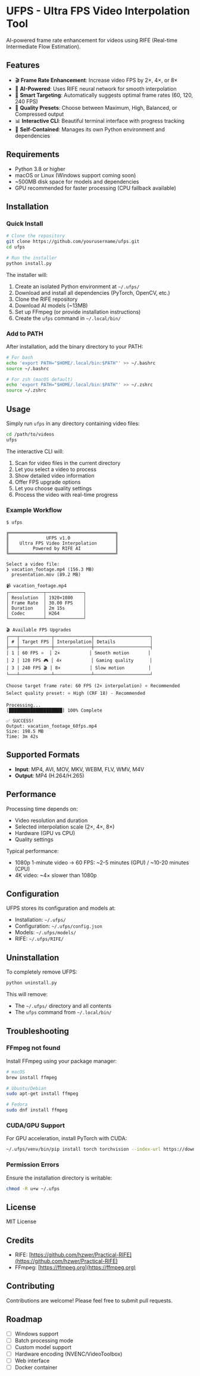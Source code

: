 # UFPS - Ultra FPS Video Interpolation Tool

AI-powered frame rate enhancement for videos using RIFE (Real-time Intermediate Flow Estimation).

## Features

- 🎬 **Frame Rate Enhancement**: Increase video FPS by 2×, 4×, or 8×
- 🤖 **AI-Powered**: Uses RIFE neural network for smooth interpolation
- 🎯 **Smart Targeting**: Automatically suggests optimal frame rates (60, 120, 240 FPS)
- 🎨 **Quality Presets**: Choose between Maximum, High, Balanced, or Compressed output
- 📊 **Interactive CLI**: Beautiful terminal interface with progress tracking
- 🔧 **Self-Contained**: Manages its own Python environment and dependencies

## Requirements

- Python 3.8 or higher
- macOS or Linux (Windows support coming soon)
- ~500MB disk space for models and dependencies
- GPU recommended for faster processing (CPU fallback available)

## Installation

### Quick Install

```bash
# Clone the repository
git clone https://github.com/yourusername/ufps.git
cd ufps

# Run the installer
python install.py
```

The installer will:
1. Create an isolated Python environment at `~/.ufps/`
2. Download and install all dependencies (PyTorch, OpenCV, etc.)
3. Clone the RIFE repository
4. Download AI models (~13MB)
5. Set up FFmpeg (or provide installation instructions)
6. Create the `ufps` command in `~/.local/bin/`

### Add to PATH

After installation, add the binary directory to your PATH:

```bash
# For bash
echo 'export PATH="$HOME/.local/bin:$PATH"' >> ~/.bashrc
source ~/.bashrc

# For zsh (macOS default)
echo 'export PATH="$HOME/.local/bin:$PATH"' >> ~/.zshrc
source ~/.zshrc
```

## Usage

Simply run `ufps` in any directory containing video files:

```bash
cd /path/to/videos
ufps
```

The interactive CLI will:
1. Scan for video files in the current directory
2. Let you select a video to process
3. Show detailed video information
4. Offer FPS upgrade options
5. Let you choose quality settings
6. Process the video with real-time progress

### Example Workflow

```
$ ufps

╔════════════════════════════════════════╗
║              UFPS v1.0                 ║
║    Ultra FPS Video Interpolation       ║
║         Powered by RIFE AI             ║
╚════════════════════════════════════════╝

Select a video file:
❯ vacation_footage.mp4 (156.3 MB)
  presentation.mov (89.2 MB)
  
📹 vacation_footage.mp4
┌─────────────┬──────────────┐
│ Resolution  │ 1920×1080    │
│ Frame Rate  │ 30.00 FPS    │
│ Duration    │ 2m 15s       │
│ Codec       │ H264         │
└─────────────┴──────────────┘

🎬 Available FPS Upgrades
┌───┬────────────┬──────────────┬─────────────────────┐
│ # │ Target FPS │ Interpolation│ Details             │
├───┼────────────┼──────────────┼─────────────────────┤
│ 1 │ 60 FPS ⭐  │ 2×           │ Smooth motion       │
│ 2 │ 120 FPS 🎮 │ 4×           │ Gaming quality      │
│ 3 │ 240 FPS 🎬 │ 8×           │ Slow motion         │
└───┴────────────┴──────────────┴─────────────────────┘

Choose target frame rate: 60 FPS (2× interpolation) ⭐ Recommended
Select quality preset: ⭐ High (CRF 18) - Recommended

Processing...
[████████████████████] 100% Complete

✅ SUCCESS!
Output: vacation_footage_60fps.mp4
Size: 198.5 MB
Time: 3m 42s
```

## Supported Formats

- **Input**: MP4, AVI, MOV, MKV, WEBM, FLV, WMV, M4V
- **Output**: MP4 (H.264/H.265)

## Performance

Processing time depends on:
- Video resolution and duration
- Selected interpolation scale (2×, 4×, 8×)
- Hardware (GPU vs CPU)
- Quality settings

Typical performance:
- 1080p 1-minute video → 60 FPS: ~2-5 minutes (GPU) / ~10-20 minutes (CPU)
- 4K video: ~4× slower than 1080p

## Configuration

UFPS stores its configuration and models at:
- Installation: `~/.ufps/`
- Configuration: `~/.ufps/config.json`
- Models: `~/.ufps/models/`
- RIFE: `~/.ufps/RIFE/`

## Uninstallation

To completely remove UFPS:

```bash
python uninstall.py
```

This will remove:
- The `~/.ufps/` directory and all contents
- The `ufps` command from `~/.local/bin/`

## Troubleshooting

### FFmpeg not found
Install FFmpeg using your package manager:
```bash
# macOS
brew install ffmpeg

# Ubuntu/Debian
sudo apt-get install ffmpeg

# Fedora
sudo dnf install ffmpeg
```

### CUDA/GPU Support
For GPU acceleration, install PyTorch with CUDA:
```bash
~/.ufps/venv/bin/pip install torch torchvision --index-url https://download.pytorch.org/whl/cu118
```

### Permission Errors
Ensure the installation directory is writable:
```bash
chmod -R u+w ~/.ufps
```

## License

MIT License

## Credits

- RIFE: [https://github.com/hzwer/Practical-RIFE](https://github.com/hzwer/Practical-RIFE)
- FFmpeg: [https://ffmpeg.org](https://ffmpeg.org)

## Contributing

Contributions are welcome! Please feel free to submit pull requests.

## Roadmap

- [ ] Windows support
- [ ] Batch processing mode
- [ ] Custom model support
- [ ] Hardware encoding (NVENC/VideoToolbox)
- [ ] Web interface
- [ ] Docker container